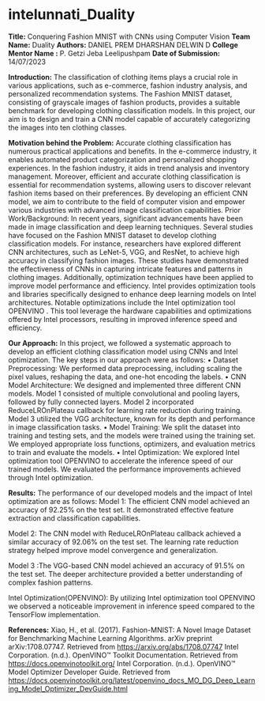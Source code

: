 # intelunnati_Duality
**Title:** Conquering Fashion MNIST with CNNs using Computer Vision
**Team Name:** Duality
**Authors:** DANIEL PREM
         DHARSHAN DELWIN D
**College Mentor Name :** P. Getzi Jeba Leelipushpam
**Date of Submission:** 14/07/2023

**Introduction:**
The classification of clothing items plays a crucial role in various applications, such as e-commerce, fashion industry analysis, and personalized recommendation systems. The Fashion MNIST dataset, consisting of grayscale images of fashion products, provides a suitable benchmark for developing clothing classification models. In this project, our aim is to design and train a CNN model capable of accurately categorizing the images into ten clothing classes.

**Motivation behind the Problem:**
Accurate clothing classification has numerous practical applications and benefits. In the e-commerce industry, it enables automated product categorization and personalized shopping experiences. In the fashion industry, it aids in trend analysis and inventory management. Moreover, efficient and accurate clothing classification is essential for recommendation systems, allowing users to discover relevant fashion items based on their preferences. By developing an efficient CNN model, we aim to contribute to the field of computer vision and empower various industries with advanced image classification capabilities.
Prior Work/Background:
In recent years, significant advancements have been made in image classification and deep learning techniques. Several studies have focused on the Fashion MNIST dataset to develop clothing classification models. For instance, researchers have explored different CNN architectures, such as LeNet-5, VGG, and ResNet, to achieve high accuracy in classifying fashion images. These studies have demonstrated the effectiveness of CNNs in capturing intricate features and patterns in clothing images.
Additionally, optimization techniques have been applied to improve model performance and efficiency. Intel provides optimization tools and libraries specifically designed to enhance deep learning models on Intel architectures. Notable optimizations include the Intel optimization tool OPENVINO . This tool leverage the hardware capabilities and optimizations offered by Intel processors, resulting in improved inference speed and efficiency.

**Our Approach:**
In this project, we followed a systematic approach to develop an efficient clothing classification model using CNNs and Intel optimization. The key steps in our approach were as follows:
•	Dataset Preprocessing: We performed data preprocessing, including scaling the pixel values, reshaping the data, and one-hot encoding the labels.
•	CNN Model Architecture: We designed and implemented three different CNN models. Model 1 consisted of multiple convolutional and pooling layers, followed by fully connected layers. Model 2 incorporated ReduceLROnPlateau callback for learning rate reduction during training. Model 3 utilized the VGG architecture, known for its depth and performance in image classification tasks.
•	Model Training: We split the dataset into training and testing sets, and the models were trained using the training set. We employed appropriate loss functions, optimizers, and evaluation metrics to train and evaluate the models.
•	Intel Optimization: We explored Intel optimization tool OPENVINO to accelerate the inference speed of our trained models. We evaluated the performance improvements achieved through Intel optimization.

**Results:**
The performance of our developed models and the impact of Intel optimization are as follows:
Model 1: The efficient CNN model achieved an accuracy of 92.25% on the test set. It demonstrated effective feature extraction and classification capabilities.
 
Model 2: The CNN model with ReduceLROnPlateau callback achieved a similar accuracy of 92.06% on the test set. The learning rate reduction strategy helped improve model convergence and generalization.
 
Model 3 :The VGG-based CNN model achieved an accuracy of 91.5% on the test set. The deeper architecture provided a better understanding of complex fashion patterns.

Intel Optimization(OPENVINO): By utilizing Intel optimization tool OPENVINO we observed a noticeable improvement in inference speed compared to the TensorFlow implementation.
 

**References:**
Xiao, H., et al. (2017). Fashion-MNIST: A Novel Image Dataset for Benchmarking Machine Learning Algorithms. arXiv preprint arXiv:1708.07747. Retrieved from https://arxiv.org/abs/1708.07747
Intel Corporation. (n.d.). OpenVINO™ Toolkit Documentation. Retrieved from https://docs.openvinotoolkit.org/
Intel Corporation. (n.d.). OpenVINO™ Model Optimizer Developer Guide. Retrieved from https://docs.openvinotoolkit.org/latest/openvino_docs_MO_DG_Deep_Learning_Model_Optimizer_DevGuide.html



